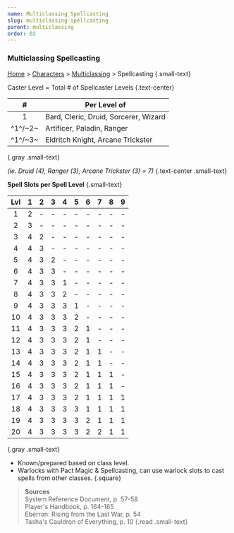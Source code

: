 ```yaml
---
name: Multiclassing Spellcasting
slug: multiclassing-spellcasting
parent: multiclassing
order: 02
---
```


### Multiclassing Spellcasting
[Home](dm-operations-center) > [Characters](characters) > [Multiclassing](multiclassing) > Spellcasting {.small-text}

Caster Level = Total # of Spellcaster Levels {.text-center}

|   #   | Per Level of                    |
| :-----: | ------------------------------------- |
|    1    | Bard, Cleric, Druid, Sorcerer, Wizard |
| ^1^/~2~ | Artificer, Paladin, Ranger            |
| ^1^/~3~ | Eldritch Knight, Arcane Trickster     |
{.gray .small-text}

*(ie. Druid (4), Ranger (3), Arcane Trickster (3) = 7)* {.text-center .small-text}


**Spell Slots per Spell Level** {.small-text}

| Lvl |  1  |  2  |  3  |  4  |  5  |  6  |  7  |  8  |  9  |
| :-: | :-: | :-: | :-: | :-: | :-: | :-: | :-: | :-: | :-: |
|  1  |  2  |  -  |  -  |  -  |  -  |  -  |  -  |  -  |  -  |
|  2  |  3  |  -  |  -  |  -  |  -  |  -  |  -  |  -  |  -  |
|  3  |  4  |  2  |  -  |  -  |  -  |  -  |  -  |  -  |  -  |
|  4  |  4  |  3  |  -  |  -  |  -  |  -  |  -  |  -  |  -  |
|  5  |  4  |  3  |  2  |  -  |  -  |  -  |  -  |  -  |  -  |
|  6  |  4  |  3  |  3  |  -  |  -  |  -  |  -  |  -  |  -  |
|  7  |  4  |  3  |  3  |  1  |  -  |  -  |  -  |  -  |  -  |
|  8  |  4  |  3  |  3  |  2  |  -  |  -  |  -  |  -  |  -  |
|  9  |  4  |  3  |  3  |  3  |  1  |  -  |  -  |  -  |  -  |
| 10  |  4  |  3  |  3  |  3  |  2  |  -  |  -  |  -  |  -  |
| 11  |  4  |  3  |  3  |  3  |  2  |  1  |  -  |  -  |  -  |
| 12  |  4  |  3  |  3  |  3  |  2  |  1  |  -  |  -  |  -  |
| 13  |  4  |  3  |  3  |  3  |  2  |  1  |  1  |  -  |  -  |
| 14  |  4  |  3  |  3  |  3  |  2  |  1  |  1  |  -  |  -  |
| 15  |  4  |  3  |  3  |  3  |  2  |  1  |  1  |  1  |  -  |
| 16  |  4  |  3  |  3  |  3  |  2  |  1  |  1  |  1  |  -  |
| 17  |  4  |  3  |  3  |  3  |  2  |  1  |  1  |  1  |  1  |
| 18  |  4  |  3  |  3  |  3  |  3  |  1  |  1  |  1  |  1  |
| 19  |  4  |  3  |  3  |  3  |  3  |  2  |  1  |  1  |  1  |
| 20  |  4  |  3  |  3  |  3  |  3  |  2  |  2  |  1  |  1  |
{.gray .small-text}

- Known/prepared based on class level.
- Warlocks with Pact Magic & Spellcasting, can use warlock slots to cast spells from other classes. 
{.square}

> **Sources** <br/>
> System Reference Document, p. 57-58<br/>
> Player's Handbook, p. 164-165<br/>
> Eberron: Rising from the Last War, p. 54<br/>
> Tasha's Cauldron of Everything, p. 10
{.read .small-text}